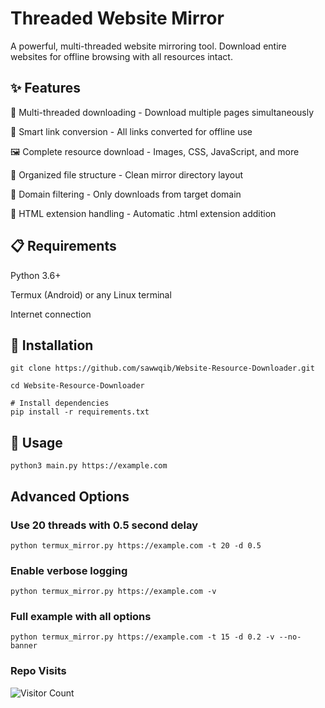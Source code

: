 
# Threaded Website Mirror

A powerful, multi-threaded website mirroring tool. Download entire websites for offline browsing with all resources intact.

## ✨ Features
🚀 Multi-threaded downloading - Download multiple pages simultaneously

🔗 Smart link conversion - All links converted for offline use

🖼️ Complete resource download - Images, CSS, JavaScript, and more

📁 Organized file structure - Clean mirror directory layout

🎯 Domain filtering - Only downloads from target domain

💾 HTML extension handling - Automatic .html extension addition

## 📋 Requirements
Python 3.6+

Termux (Android) or any Linux terminal

Internet connection

## 🔧 Installation
```
git clone https://github.com/sawwqib/Website-Resource-Downloader.git

cd Website-Resource-Downloader

# Install dependencies
pip install -r requirements.txt
```
## 🚀 Usage
```
python3 main.py https://example.com
```
## Advanced Options

### Use 20 threads with 0.5 second delay
```
python termux_mirror.py https://example.com -t 20 -d 0.5
```
### Enable verbose logging
```
python termux_mirror.py https://example.com -v
```
### Full example with all options
```
python termux_mirror.py https://example.com -t 15 -d 0.2 -v --no-banner
```
### Repo Visits
![Visitor Count](https://count.getloli.com/@websitedwnldr?name=websitedwnldr&theme=random&padding=7&offset=0&align=top&scale=1&pixelated=1&darkmode=auto)
